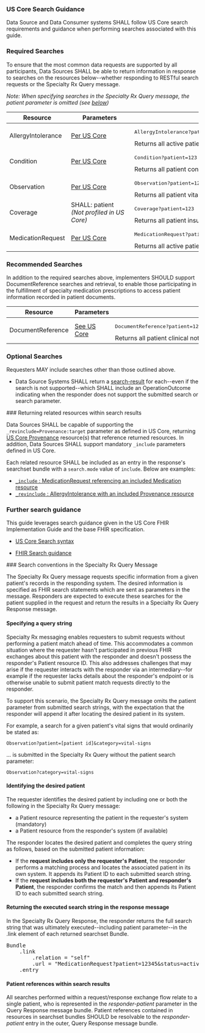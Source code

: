 ### US Core Search Guidance

Data Source and Data Consumer systems SHALL follow US Core search requirements and guidance when performing searches associated with this guide.

### Required Searches

To ensure that the most common data requests are supported by all participants, Data Sources SHALL be able to return information in response to searches on the resources below--whether responding to RESTful search requests or the Specialty Rx Query message. 

*Note: When specifying searches in the Specialty Rx Query message, the patient parameter is omitted (see [below](http://build.fhir.org/ig/HL7/fhir-specialty-rx/branches/master/searches.html#searches-in-the-specialty-rx-query-message))*

<table class="grid">
<thead>
<tr>
<th>Resource</th>
<th style="min-width:150px">Parameters</th>
<th>Example</th>
</tr>
</thead>
<tbody>
<tr>
<td>AllergyIntolerance</td>
    <td><a href="https://www.hl7.org/fhir/us/core/StructureDefinition-us-core-allergyintolerance.html#mandatory-search-parameters">Per US Core</a></td>
    <td><pre>AllergyIntolerance?patient=123&amp;clinical-status=active</pre>Returns all active patient allergies and intolerances
    </td>
</tr>
<tr>
<td>Condition</td>
    <td><a href="https://www.hl7.org/fhir/us/core/StructureDefinition-us-core-condition.html#mandatory-search-parameters">Per US Core</a></td>
<td><pre>Condition?patient=123</pre>Returns all patient conditions</td>
</tr>
<tr>
<td>Observation</td>
    <td><a href="https://www.hl7.org/fhir/us/core/StructureDefinition-us-core-observation-lab.html#mandatory-search-parameters">Per US Core</a></td>
    <td><pre>Observation?patient=123&amp;category=vital-signs&amp;date=ge2020-01-01</pre>Returns all patient vital signs recorded in the specified date period</td>
</tr>
<tr>
<td>Coverage</td>
    <td>SHALL: patient<br/><span style="font-size:smallest; font-style:italic">(Not profiled in US Core)</span></td>
<td><pre>Coverage?patient=123</pre>Returns all patient insurance coverages</td>
</tr>
<tr>
<td>MedicationRequest</td>
    <td><a href="https://www.hl7.org/fhir/us/core/StructureDefinition-us-core-medicationrequest.html#mandatory-search-parameters">Per US Core</a></td>
<td><pre>MedicationRequest?patient=123&amp;status=active&amp;_include=MedicationRequest:Medication</pre>Returns all active patient MedicationRequests and the associated Medications</td>
</tr>
</tbody>
</table>

<p></p>

### Recommended Searches

In addition to the required searches above, implementers SHOULD support DocumentReference searches and retrieval, to enable those participating in the fulfillment of specialty medication prescriptions to access patient information recorded in patient documents.

<table class="grid">
<thead>
<tr>
<th>Resource</th>
<th style="width:150px">Parameters</th>
<th>Example</th>
</tr>
</thead>
<tbody>
<tr>
    <td>DocumentReference</td>
    <td><a href="https://www.hl7.org/fhir/us/core/StructureDefinition-us-core-documentreference.html#mandatory-search-parameters">See US Core</a></td>
<td><pre>DocumentReference?patient=123 &amp;category=http://hl7.org/fhir/us/core/CodeSystem/us-core-documentreference-category|clinical-note</pre>Returns all patient clinical notes</td>
</tr>
</tbody>
</table>
<p></p>

<p></p>

### Optional Searches

Requesters MAY include searches other than those outlined above. 

- Data Source Systems SHALL return a [search-result](StructureDefinition-specialty-rx-bundle-search-result.html) for each--even if the search is not supported--which SHALL include an OperationOutcome indicating when the responder does not support the submitted search or search parameter.  

<p></p>
### Returning related resources within search results

Data Sources SHALL be capable of supporting the `_revinclude=Provenance:target` parameter as defined in US Core, returning [US Core Provenance](https://www.hl7.org/fhir/us/core/StructureDefinition-us-core-provenance.html) resource(s) that reference returned resources. In addition, Data Sources SHALL support mandatory `_include` parameters defined in US Core.

Each related resource SHALL be included as an entry in the response's searchset bundle with a `search.mode` value of `include`. Below are examples:

- [`_include` : MedicationRequest referencing an included Medication resource](Bundle-specialty-rx-search-response-1-w-include.html)
- [`_revinclude` : AllergyIntolerance with an included Provenance resource](Bundle-specialty-rx-search-response-2-w-revinclude.html)

<p></p>

### Further search guidance

This guide leverages search guidance given in the US Core FHIR Implementation Guide and the base FHIR specification. 

- [US Core Search syntax](https://www.hl7.org/fhir/us/core/general-guidance.html#search-syntax)

- [FHIR Search guidance](http://hl7.org/fhir/R4/search.html)

<p></p>
### Search conventions in the Specialty Rx Query Message

The Specialty Rx Query message requests specific information from a given patient's records in the responding system. The desired information is specified as FHIR search statements which are sent as parameters in the message. Responders are expected to execute these searches for the patient supplied in the request and return the results in a Specialty Rx Query Response message.

#### Specifying a query string

Specialty Rx messaging enables requesters to submit requests without performing a patient match ahead of time. This accommodates a common situation where the requester hasn't participated in previous FHIR exchanges about this patient with the responder and doesn't possess the responder's Patient resource ID. This also addresses challenges that may arise if the requester interacts with the responder via an intermediary--for example if the requester lacks details about the responder's endpoint or is otherwise unable to submit patient match requests directly to the responder.

To support this scenario, the Specialty Rx Query message omits the patient parameter from submitted search strings, with the expectation that the responder will append it after locating the desired patient in its system. 

For example, a search for a given patient's vital signs that would ordinarily be stated as:

`Observation?patient=[patient id]&category=vital-signs`

... is submitted in the Specialty Rx Query without the patient search parameter:

`Observation?category=vital-signs`

#### Identifying the desired patient

The requester identifies the desired patient by including one or both the following in the Specialty Rx Query message:

- a Patient resource representing the patient in the requester's system (mandatory)
- a Patient resource from the responder's system (if available)

The responder locates the desired patient and completes the query string as follows, based on the submitted patient information:

- If the **request includes only the requester's Patient**, the responder performs a matching process and locates the associated patient in its own system. It appends its Patient ID to each submitted search string.
- If the **request includes both the requester's Patient and responder's Patient**, the responder confirms the match and then appends its Patient ID to each submitted search string. 

#### Returning the executed search string in the response message

In the Specialty Rx Query Response, the responder returns the full search string that was ultimately executed--including patient parameter--in the .link element of each returned searchset Bundle.

<pre>
Bundle
    .link
        .relation = "self"
        .url = "MedicationRequest?patient=12345&status=active"
    .entry
</pre>
#### Patient references within search results

All searches performed within a request/response exchange flow relate to a single patient, who is represented in the *responder-patient* parameter in the Query Response message bundle. Patient references contained in resources in searchset bundles SHOULD be resolvable to the *responder-patient* entry in the outer, Query Response message bundle.

<br />

